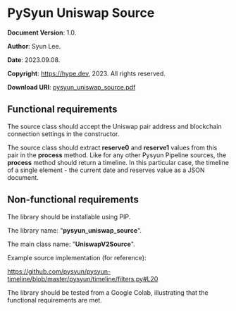 # PySyun Uniswap Source


**Document Version**: 1.0.

**Author**: Syun Lee.

**Date**: 2023.09.08.

**Copyright**: https://hype.dev, 2023. All rights reserved.

**Download URI**: [pysyun_uniswap_source.pdf](./pysyun_uniswap_source.pdf)

## Functional requirements
The source class should accept the Uniswap pair address and blockchain connection settings in the constructor.

The source class should extract **reserve0** and **reserve1** values from this pair in the **process** method.
Like for any other Pysyun Pipeline sources, the **process** method should return a timeline.
In this particular case, the timeline of a single element - the current date and reserves value as a JSON document.

## Non-functional requirements
The library should be installable using PIP. 

The library name: "**pysyun_uniswap_source**".

The main class name: "**UniswapV2Source**".

Example source implementation (for reference):

https://github.com/pysyun/pysyun-timeline/blob/master/pysyun/timeline/filters.py#L20

The library should be tested from a Google Colab, illustrating that the functional requirements are met.
